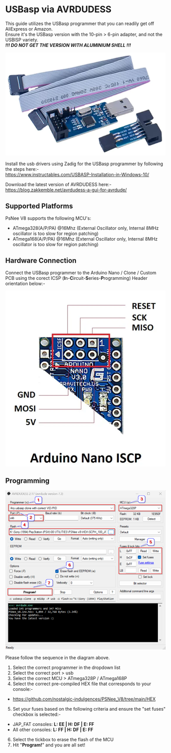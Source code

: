# USBasp via AVRDUDESS

This guide utilizes the USBasp programmer that you can readily get off AliExpress or Amazon.  
Ensure it's the USBasp version with the 10-pin > 6-pin adapter, and not the USBISP variety.  
**_!!! DO NOT GET THE VERSION WITH ALUMINIUM SHELL !!!_**

![ARDUINO NANO CLONE](images/USBasp.png)  

Install the usb drivers using Zadig for the USBasp programmer by following the steps here:-  
https://www.instructables.com/USBASP-Installation-in-Windows-10/

Download the latest version of AVRDUDESS here:-  
https://blog.zakkemble.net/avrdudess-a-gui-for-avrdude/  

## Supported Platforms
PsNee V8 supports the following MCU's:  
- ATmega328(A/P/PA) @16Mhz (External Oscillator only, Internal 8MHz oscillator is too slow for region patching) 
- ATmega168(A/P/PA) @16Mhz (External Oscillator only, Internal 8MHz oscillator is too slow for region patching)

## Hardware Connection  
Connect the USBasp programmer to the Arduino Nano / Clone / Custom PCB using the corect ICSP (**I**n-**C**ircuit-**S**eries-**P**rogramming) Header orientation below:-  

![ICSP](images/ICSP.png)

## Programming

![AVRDUDESS](images/AVRDUDESS.png)

Please follow the sequence in the diagram above.
1. Select the correct programmer in the dropdown list
2. Select the correct port > usb
3. Select the correct MCU > ATmega328P / ATmega168P
4. Select the correct pre-compiled HEX file that corresponds to your console:-
- https://github.com/nostalgic-indulgences/PSNee_V8/tree/main/HEX
5. Set your fuses based on the following criteria and ensure the "set fuses" checkbox is selected:- 
- JAP_FAT consoles: **L: EE | H: DF | E: FF**  
- All other consoles: **L: FF | H: DF | E: FF**
6. Select the tickbox to erase the flash of the MCU
7. Hit "**Program!**" and you are all set!
